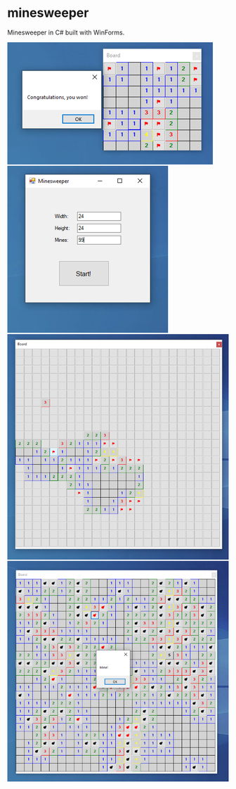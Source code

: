 # minesweeper
Minesweeper in C# built with WinForms.





![Screenshot 4](screenshots/4.png)
![Screenshot 1](screenshots/1.png)
![Screenshot 2](screenshots/2.png)
![Screenshot 3](screenshots/3.png)
